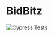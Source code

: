 # BidBitz

[![Cypress Tests](https://github.com/AndreaLindaas/bidbitz/actions/workflows/test.yml/badge.svg?branch=main)](https://github.com/AndreaLindaas/bidbitz/actions/workflows/test.yml)
